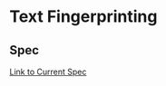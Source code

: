 # Text Fingerprinting

## Spec
[Link to Current Spec](https://docs.google.com/document/d/11dSopf0lA2ny-egAIEtTnqw7Yv3Olve4hIAgBEKjXng/edit?usp=sharing)

